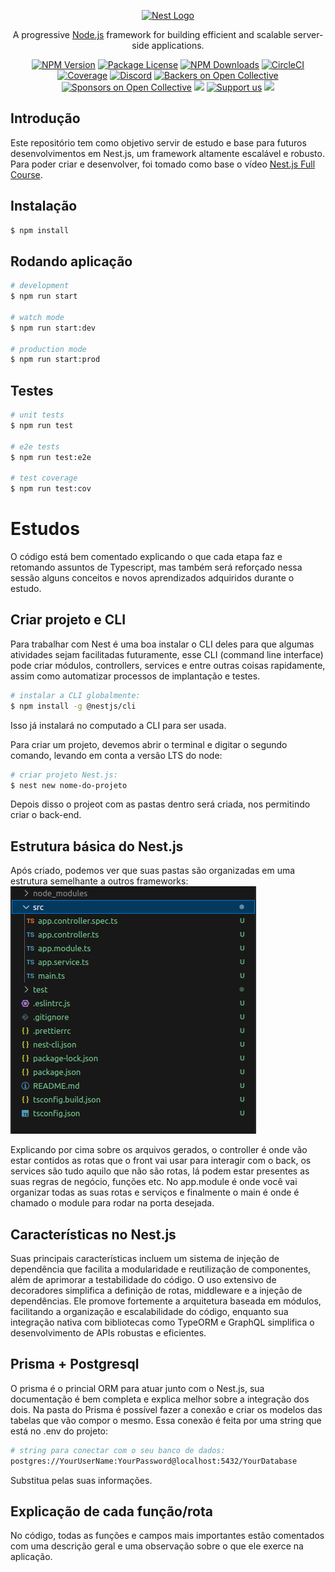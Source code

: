 <p align="center">
  <a href="http://nestjs.com/" target="blank"><img src="https://nestjs.com/img/logo-small.svg" width="200" alt="Nest Logo" /></a>
</p>

[circleci-image]: https://img.shields.io/circleci/build/github/nestjs/nest/master?token=abc123def456
[circleci-url]: https://circleci.com/gh/nestjs/nest

  <p align="center">A progressive <a href="http://nodejs.org" target="_blank">Node.js</a> framework for building efficient and scalable server-side applications.</p>
    <p align="center">
<a href="https://www.npmjs.com/~nestjscore" target="_blank"><img src="https://img.shields.io/npm/v/@nestjs/core.svg" alt="NPM Version" /></a>
<a href="https://www.npmjs.com/~nestjscore" target="_blank"><img src="https://img.shields.io/npm/l/@nestjs/core.svg" alt="Package License" /></a>
<a href="https://www.npmjs.com/~nestjscore" target="_blank"><img src="https://img.shields.io/npm/dm/@nestjs/common.svg" alt="NPM Downloads" /></a>
<a href="https://circleci.com/gh/nestjs/nest" target="_blank"><img src="https://img.shields.io/circleci/build/github/nestjs/nest/master" alt="CircleCI" /></a>
<a href="https://coveralls.io/github/nestjs/nest?branch=master" target="_blank"><img src="https://coveralls.io/repos/github/nestjs/nest/badge.svg?branch=master#9" alt="Coverage" /></a>
<a href="https://discord.gg/G7Qnnhy" target="_blank"><img src="https://img.shields.io/badge/discord-online-brightgreen.svg" alt="Discord"/></a>
<a href="https://opencollective.com/nest#backer" target="_blank"><img src="https://opencollective.com/nest/backers/badge.svg" alt="Backers on Open Collective" /></a>
<a href="https://opencollective.com/nest#sponsor" target="_blank"><img src="https://opencollective.com/nest/sponsors/badge.svg" alt="Sponsors on Open Collective" /></a>
  <a href="https://paypal.me/kamilmysliwiec" target="_blank"><img src="https://img.shields.io/badge/Donate-PayPal-ff3f59.svg"/></a>
    <a href="https://opencollective.com/nest#sponsor"  target="_blank"><img src="https://img.shields.io/badge/Support%20us-Open%20Collective-41B883.svg" alt="Support us"></a>
  <a href="https://twitter.com/nestframework" target="_blank"><img src="https://img.shields.io/twitter/follow/nestframework.svg?style=social&label=Follow"></a>
</p>
  <!--[![Backers on Open Collective](https://opencollective.com/nest/backers/badge.svg)](https://opencollective.com/nest#backer)
  [![Sponsors on Open Collective](https://opencollective.com/nest/sponsors/badge.svg)](https://opencollective.com/nest#sponsor)-->

## Introdução

Este repositório tem como objetivo servir de estudo e base para futuros desenvolvimentos em Nest.js, um framework altamente escalável e robusto.
Para poder criar e desenvolver, foi tomado como base o vídeo [Nest.js Full Course](https://www.youtube.com/watch?v=8_X0nSrzrCw).

## Instalação

```bash
$ npm install
```

## Rodando aplicação

```bash
# development
$ npm run start

# watch mode
$ npm run start:dev

# production mode
$ npm run start:prod
```

## Testes

```bash
# unit tests
$ npm run test

# e2e tests
$ npm run test:e2e

# test coverage
$ npm run test:cov
```

# Estudos

O código está bem comentado explicando o que cada etapa faz e retomando assuntos de Typescript, mas também será reforçado nessa sessão alguns conceitos e novos aprendizados adquiridos durante o estudo.

## Criar projeto e CLI

Para trabalhar com Nest é uma boa instalar o CLI deles para que algumas atividades sejam facilitadas futuramente, esse CLI (command line interface) pode criar módulos, controllers, services e entre outras coisas rapidamente, assim como automatizar processos de implantação e testes.

```bash
# instalar a CLI globalmente:
$ npm install -g @nestjs/cli
```

Isso já instalará no computado a CLI para ser usada.

Para criar um projeto, devemos abrir o terminal e digitar o segundo comando, levando em conta a versão LTS do node:

```bash
# criar projeto Nest.js:
$ nest new nome-do-projeto
```

Depois disso o projeot com as pastas dentro será criada, nos permitindo criar o back-end.

## Estrutura básica do Nest.js

Após criado, podemos ver que suas pastas são organizadas em uma estrutura semelhante a outros frameworks:
![Estrutura básica](/imagens/estrutura.png)

Explicando por cima sobre os arquivos gerados, o controller é onde vão estar contidos as rotas que o front vai usar para interagir com o back, os services são tudo aquilo que não são rotas, lá podem estar presentes as suas regras de negócio, funções etc. No app.module é onde você vai organizar todas as suas rotas e serviços e finalmente o main é onde é chamado o module para rodar na porta desejada.

## Características no Nest.js
 Suas principais características incluem um sistema de injeção de dependência que facilita a modularidade e reutilização de componentes, além de aprimorar a testabilidade do código. O uso extensivo de decoradores simplifica a definição de rotas, middleware e a injeção de dependências. Ele promove fortemente a arquitetura baseada em módulos, facilitando a organização e escalabilidade do código, enquanto sua integração nativa com bibliotecas como TypeORM e GraphQL simplifica o desenvolvimento de APIs robustas e eficientes.
 
## Prisma + Postgresql
O prisma é o princial ORM para atuar junto com o Nest.js, sua documentação é bem completa e explica melhor sobre a integração dos dois. Na pasta do Prisma é possível fazer a conexão e criar os modelos das tabelas que vão compor o mesmo. Essa conexão é feita por uma string que está no .env do projeto:
```bash
# string para conectar com o seu banco de dados:
postgres://YourUserName:YourPassword@localhost:5432/YourDatabase
```
Substitua pelas suas informações.

## Explicação de cada função/rota
No código, todas as funções e campos mais importantes estão comentados com uma descrição geral e uma observação sobre o que ele exerce na aplicação.
